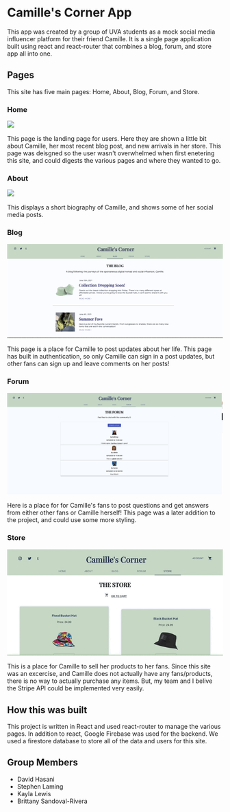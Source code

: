 # Camille's Corner App
This app was created by a group of UVA students as a mock social media influencer platform for their friend Camille. It is a single page application built using react and react-router that combines a blog, forum, and store app all into one. 

## Pages
This site has five main pages: Home, About, Blog, Forum, and Store.

### Home

![](CamilleHomepage.gif)

This page is the landing page for users. Here they are shown a little bit about Camille, her most recent blog post, and new arrivals in her store. This page was deisgned so the user wasn't overwhelmed when first enetering this site, and could digests the various pages and where they wanted to go. 

### About
![](CamilleAbout.gif)

This displays a short biography of Camille, and shows some of her social media posts.

### Blog
![](CamilleBlog.gif)

This page is a place for Camille to post updates about her life. This page has built in authentication, so only Camille can sign in a post updates, but other fans can sign up and leave comments on her posts!

### Forum

![](CamilleForum.png)

Here is a place for for Camille's fans to post questions and get answers from either other fans or Camille herself! This page was a later addition to the project, and could use some more styling. 

### Store
![](CamilleStore.gif)

This is a place for Camille to sell her products to her fans. Since this site was an excercise, and Camille does not actually have any fans/products, there is no way to actually purchase any items. But, my team and I belive the Stripe API could be implemented very easily.

## How this was built

This project is written in React and used react-router to manage the various pages. In addition to react, Google Firebase was used for the backend. We used a firestore database to store all of the data and users for this site.

## Group Members

* David Hasani
* Stephen Laming
* Kayla Lewis
* Brittany Sandoval-Rivera




